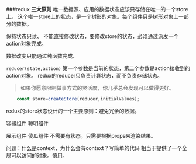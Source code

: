 ###redux 
**三大原则**
唯一数据源、应用的数据状态应该只存储在唯一的一个store上。
这个唯一store上的状态，是一个树形的对象。每个组件只是树形对象上一部分的数据。      

 
保持状态只读、
不能直接修改状态，要修改store的状态，必须通过派发一个action对象完成。

数据改变只能通过纯函数完成、

`reducer(state,action)`
第一个参数是当前的状态，第二个参数是action接收到的action对象。
redux的reducer只负责计算状态，而不负责存储状态。

> 如果你愿意限制做事方式的灵活度，你几乎总会发现可以做得更好。

```jsx harmony
    const store=createStore(reducer,initialValues);
```
redux的store状态设计的一个主要原则：避免冗余的数据。

容器组件 聪明组件

展示组件 傻瓜组件 不需要有状态。只需要根据props来渲染结果。 

问题：什么是context，为什么会有context？写简单的代码
相当于提供了一个全局可以访问的对象。慎用。


